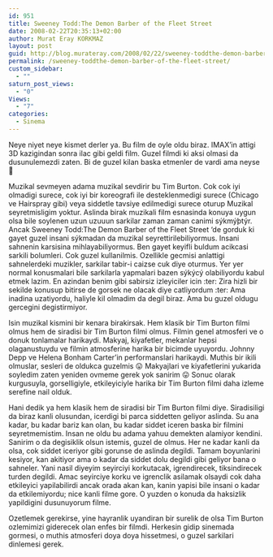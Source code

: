 ```yaml
---
id: 951
title: Sweeney Todd:The Demon Barber of the Fleet Street
date: 2008-02-22T20:35:13+02:00
author: Murat Eray KORKMAZ
layout: post
guid: http://blog.murateray.com/2008/02/22/sweeney-toddthe-demon-barber-of-the-fleet-street/
permalink: /sweeney-toddthe-demon-barber-of-the-fleet-street/
custom_sidebar:
  - ""
saturn_post_views:
  - "0"
Views:
  - "7"
categories:
  - Sinema
---
```

Neye niyet neye kismet derler ya. Bu film de oyle oldu biraz. IMAX&#8217;in attigi 3D kazigindan sonra ilac gibi geldi film. Guzel filmdi ki aksi olmasi da dusunulemezdi zaten. Bi de guzel kilan baska etmenler de vardi ama neyse 🙂

Muzikal sevmeyen adama muzikal sevdirir bu Tim Burton. Cok cok iyi olmadigi surece, cok iyi bir koreografi ile desteklenmedigi surece (Chicago ve Hairspray gibi) veya siddetle tavsiye edilmedigi surece oturup Muzikal seyretmisligim yoktur. Aslinda birak muzikali film esnasinda konuya uygun olsa bile soylenen uzun uzuuun sarkilar zaman zaman canimi sýkmýþtýr. Ancak Sweeney Todd:The Demon Barber of the Fleet Street &#8216;de gorduk ki gayet guzel insani sýkmadan da muzikal seyrettirilebiliyormus. Insani sahnenin karsisina mihlayabiliyormus. Ben gayet keyifli buldum acikcasi sarkili bolumleri. Cok guzel kullanilmis. Ozellikle gecmisi anlattigi sahnelerdeki muzikler, sarkilar tabir-i caizse cuk diye oturmus. Yer yer normal konusmalari bile sarkilarla yapmalari bazen sýkýcý olabiliyordu kabul etmek lazim. En azindan benim gibi sabirsiz izleyiciler icin :ter: Zira hizli bir sekilde konusup bitirse de gorsek ne olacak diye catliyordum :ter: Ama inadina uzatiyordu, haliyle kil olmadim da degil biraz. Ama bu guzel oldugu gercegini degistirmiyor.

Isin muzikal kismini bir kenara birakirsak. Hem klasik bir Tim Burton filmi olmus hem de siradisi bir Tim Burton filmi olmus. Filmin genel atmosferi ve o donuk tonlamalar harikaydi. Makyaj, kiyafetler, mekanlar hepsi olaganustuydu ve filmin atmosferine harika bir bicimde uyuyordu. Johnny Depp ve Helena Bonham Carter&#8217;in performanslari harikaydi. Muthis bir ikili olmuslar, sesleri de oldukca guzelmis 😛 Makyajlari ve kiyafetlerini yukarida soyledim zaten yeniden ovmeme gerek yok sanirim 😛 Sonuc olarak kurgusuyla, gorselligiyle, etkileyiciyle harika bir Tim Burton filmi daha izleme serefine nail olduk.

Hani dedik ya hem klasik hem de siradisi bir Tim Burton filmi diye. Siradisiligi da biraz kanli olusundan, icerdigi bi parca siddetten geliyor aslinda. Su ana kadar, bu kadar bariz kan olan, bu kadar siddet iceren baska bir filmini seyretmemistim. Insan ne oldu bu adama yahuu demekten alamiyor kendini. Sanirim o da degisiklik olsun istemis, guzel de olmus. Her ne kadar kanli da olsa, cok siddet iceriyor gibi gorunse de aslinda degildi. Tamam boyunlarini kesiyor, kan akitiyor ama o kadar da siddet dolu degildi gibi geliyor bana o sahneler. Yani nasil diyeyim seyirciyi korkutacak, igrendirecek, tiksindirecek turden degildi. Amac seyirciye korku ve igrenclik asilamak olsaydi cok daha etkileyici yapilabilirdi ancak orada akan kan, kanin yapisi bile insani o kadar da etkilemiyordu; nice kanli filme gore. O yuzden o konuda da haksizlik yapildigini dusunuyorum filme.

Ozetlemek gerekirse, yine hayranlik uyandiran bir surelik de olsa Tim Burton ozlemimizi giderecek olan enfes bir filmdi. Herkesin gidip sinemada gormesi, o muthis atmosferi doya doya hissetmesi, o guzel sarkilari dinlemesi gerek.